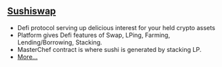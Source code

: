 ## [Sushiswap](https://sushi.com/)

- Defi protocol serving up delicious interest for your held crypto assets
- Platform gives Defi features of Swap, LPing, Farming, Lending/Borrowing, Stacking.
- MasterChef contract is where sushi is generated by stacking LP.
- [More...](https://soliditydeveloper.com/sushi-swap)
